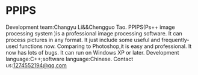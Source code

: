 # PPIPS
Development team:Changyu Li&&Chengguo Tao.
PPIPS(Ps++ image processing system )is a professional image processing software.
It can process pictures in any format.
It just include some useful and frequently-used functions now.
Comparing to Photoshop,it is easy and professional.
It now has lots of bugs.
It can run on Windows XP or later.
Development language:C++;software language:Chinese.
Contact us:1274552194@qq.com
